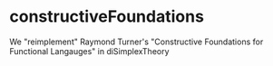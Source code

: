 # constructiveFoundations
We "reimplement" Raymond Turner's "Constructive Foundations for Functional Langauges" in diSimplexTheory

